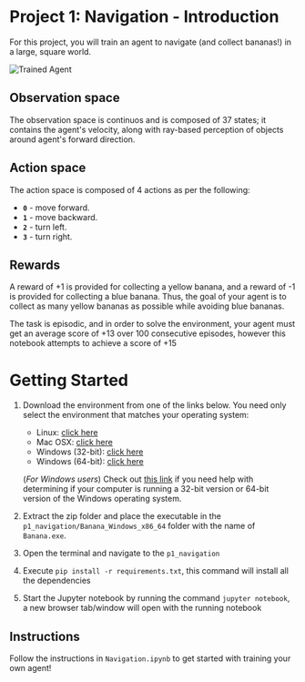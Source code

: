 [//]: # (Image References)

[image1]: https://user-images.githubusercontent.com/10624937/42135619-d90f2f28-7d12-11e8-8823-82b970a54d7e.gif "Trained Agent"

# Project 1: Navigation - Introduction

For this project, you will train an agent to navigate (and collect bananas!) in a large, square world.  

![Trained Agent][image1]

## Observation space
The observation space is continuos and is composed of 37 states; it contains the agent's velocity, along with ray-based perception of objects around agent's forward direction.

## Action space
The action space is composed of 4 actions as per the following:

- **`0`** - move forward.
- **`1`** - move backward.
- **`2`** - turn left.
- **`3`** - turn right.

## Rewards

A reward of +1 is provided for collecting a yellow banana, and a reward of -1 is provided for collecting a blue banana.  Thus, the goal of your agent is to collect as many yellow bananas as possible while avoiding blue bananas.  

The task is episodic, and in order to solve the environment, your agent must get an average score of +13 over 100 consecutive episodes, however this notebook attempts to achieve a score of +15

# Getting Started

1. Download the environment from one of the links below.  You need only select the environment that matches your operating system:
    - Linux: [click here](https://s3-us-west-1.amazonaws.com/udacity-drlnd/P1/Banana/Banana_Linux.zip)
    - Mac OSX: [click here](https://s3-us-west-1.amazonaws.com/udacity-drlnd/P1/Banana/Banana.app.zip)
    - Windows (32-bit): [click here](https://s3-us-west-1.amazonaws.com/udacity-drlnd/P1/Banana/Banana_Windows_x86.zip)
    - Windows (64-bit): [click here](https://s3-us-west-1.amazonaws.com/udacity-drlnd/P1/Banana/Banana_Windows_x86_64.zip)
    
    (_For Windows users_) Check out [this link](https://support.microsoft.com/en-us/help/827218/how-to-determine-whether-a-computer-is-running-a-32-bit-version-or-64) if you need help with determining if your computer is running a 32-bit version or 64-bit version of the Windows operating system.

2. Extract the zip folder and place the executable in the `p1_navigation/Banana_Windows_x86_64` folder with the name of `Banana.exe`.

3. Open the terminal and navigate to the `p1_navigation`

4. Execute `pip install -r requirements.txt`, this command will install all the dependencies

5. Start the Jupyter notebook by running the command `jupyter notebook`, a new browser tab/window will open with the running notebook

## Instructions

Follow the instructions in `Navigation.ipynb` to get started with training your own agent!  

